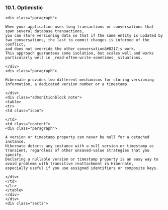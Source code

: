  ### 10.1. Optimistic

    <div class="paragraph">

    When your application uses long transactions or conversations that span several database transactions,
    you can store versioning data so that if the same entity is updated by two conversations, the last to commit changes is informed of the conflict,
    and does not override the other conversation&#8217;s work.
    This approach guarantees some isolation, but scales well and works particularly well in _read-often-write-sometimes_ situations.

    </div>
    <div class="paragraph">

    Hibernate provides two different mechanisms for storing versioning information, a dedicated version number or a timestamp.

    </div>
    <div class="admonitionblock note">
    <table>
    <tr>
    <td class="icon">

    </td>
    <td class="content">
    <div class="paragraph">

    A version or timestamp property can never be null for a detached instance.
    Hibernate detects any instance with a null version or timestamp as transient, regardless of other unsaved-value strategies that you specify.
    Declaring a nullable version or timestamp property is an easy way to avoid problems with transitive reattachment in Hibernate,
    especially useful if you use assigned identifiers or composite keys.

    </div>
    </td>
    </tr>
    </table>
    </div>
    </div>
    <div class="sect2">